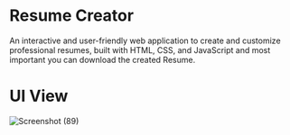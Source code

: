 # Resume Creator
An interactive and user-friendly web application to create and customize professional resumes, built with HTML, CSS, and JavaScript and most important you can download the created Resume.

# UI View
![Screenshot (89)](https://github.com/urvashi-2004/Resume-Creator/assets/85677323/e3355f78-8b5f-48b7-bbed-da1c8d21a790)
